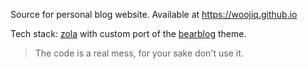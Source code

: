 Source for personal blog website. Available at https://woojiq.github.io

Tech stack: [zola](https://www.getzola.org/) with custom port of the [bearblog](https://bearblog.dev/) theme.
> The code is a real mess, for your sake don't use it.
